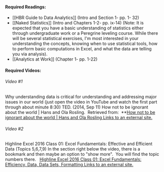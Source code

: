 #### Required Readings:
- [[HBR Guide to Data Analytics]] (Intro and Section 1- pp. 1- 32)
- [[Naked Statistics]] (Intro and Chapters 1-2- pp. ix-14) (Note: It is expected that you have a basic understanding of statistics either through undergraduate work or a Peregrine leveling course. While there will be several statistical exercises, I'm most interested in your understanding the concepts, knowing when to use statistical tools, how to perform basic computations in Excel, and what the data are telling you via analysis).
- [[Analytics at Work]] (Chapter 1- pp. 1-22)

#### Required Videos:
###### Video #1
Why understanding data is critical for understanding and addressing major issues in our world (just open the video in YouTube and watch the first part through about minute 8:30)
TED. (2014, Sep 11) How not to be ignorant about the world | Hans and Ola Rosling.  Retrieved from: 
**[How not to be ignorant about the world | Hans and Ola Rosling Links to an external site.](https://www.youtube.com/watch?v=Sm5xF-UYgdg&t=306s)

###### Video #2
Highline Excel 2016 Class 01: Excel Fundamentals: Effective and Efficient Data (Topics 5,6,7,9)
In the section right below the video, there is a bookmark and then maybe an option to "show more".  You will find the topic numbers there.  
[Highline Excel 2016 Class 01: Excel Fundamentals: Efficiency, Data, Data Sets, Formatting Links to an external site.](https://www.youtube.com/watch?v=miUTG38k2mA&t=180s)

